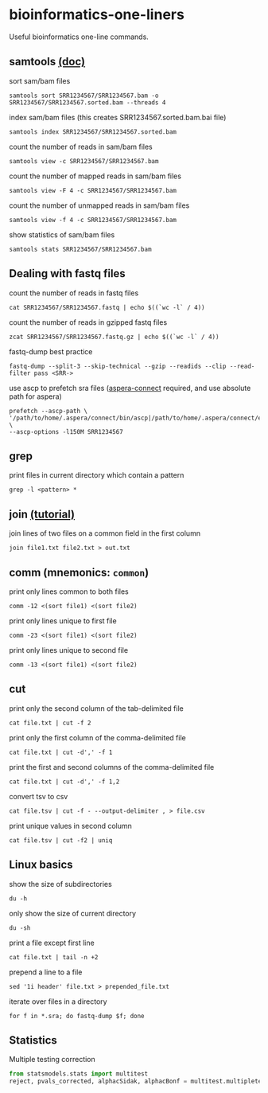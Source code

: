# bioinformatics-one-liners
Useful bioinformatics one-line commands.

## samtools [(doc)](http://www.htslib.org/doc/samtools.html)
sort sam/bam files
```shell
samtools sort SRR1234567/SRR1234567.bam -o SRR1234567/SRR1234567.sorted.bam --threads 4
```

index sam/bam files (this creates SRR1234567.sorted.bam.bai file)
```shell
samtools index SRR1234567/SRR1234567.sorted.bam
```

count the number of reads in sam/bam files
```shell
samtools view -c SRR1234567/SRR1234567.bam
```

count the number of mapped reads in sam/bam files
```shell
samtools view -F 4 -c SRR1234567/SRR1234567.bam
```

count the number of unmapped reads in sam/bam files
```shell
samtools view -f 4 -c SRR1234567/SRR1234567.bam
```

show statistics of sam/bam files
```shell
samtools stats SRR1234567/SRR1234567.bam
```
## Dealing with fastq files
count the number of reads in fastq files
```shell
cat SRR1234567/SRR1234567.fastq | echo $((`wc -l` / 4))
```

count the number of reads in gzipped fastq files
```shell
zcat SRR1234567/SRR1234567.fastq.gz | echo $((`wc -l` / 4))
```

fastq-dump best practice
```shell
fastq-dump --split-3 --skip-technical --gzip --readids --clip --read-filter pass <SRR->
```

use ascp to prefetch sra files ([aspera-connect](https://downloads.asperasoft.com/) required, and use absolute path for aspera)
```shell
prefetch --ascp-path \
'/path/to/home/.aspera/connect/bin/ascp|/path/to/home/.aspera/connect/etc/asperaweb_id_dsa.openssh' \
--ascp-options -l150M SRR1234567
```
## grep
print files in current directory which contain a pattern
```shell
grep -l <pattern> *
```
## join [(tutorial)](https://shapeshed.com/unix-join/)
join lines of two files on a common field in the first column
```shell
join file1.txt file2.txt > out.txt
```
## comm (mnemonics: `common`)
print only lines common to both files
```shell
comm -12 <(sort file1) <(sort file2)
```

print only lines unique to first file
```shell
comm -23 <(sort file1) <(sort file2)
```

print only lines unique to second file
```shell
comm -13 <(sort file1) <(sort file2)
```
## cut
print only the second column of the tab-delimited file
```shell
cat file.txt | cut -f 2
```

print only the first column of the comma-delimited file
```shell
cat file.txt | cut -d',' -f 1
```

print the first and second columns of the comma-delimited file
```shell
cat file.txt | cut -d',' -f 1,2
```

convert tsv to csv
```shell
cat file.tsv | cut -f - --output-delimiter , > file.csv
```

print unique values in second column
```shell
cat file.tsv | cut -f2 | uniq
```
## Linux basics
show the size of subdirectories
```shell
du -h
```

only show the size of current directory
```shell
du -sh
```

print a file except first line
```shell
cat file.txt | tail -n +2
```

prepend a line to a file
```shell
sed '1i header' file.txt > prepended_file.txt
```

iterate over files in a directory
```shell
for f in *.sra; do fastq-dump $f; done
```
## Statistics
Multiple testing correction
```python
from statsmodels.stats import multitest
reject, pvals_corrected, alphacSidak, alphacBonf = multitest.multipletests(p_values, method='fdr_bh')
```

